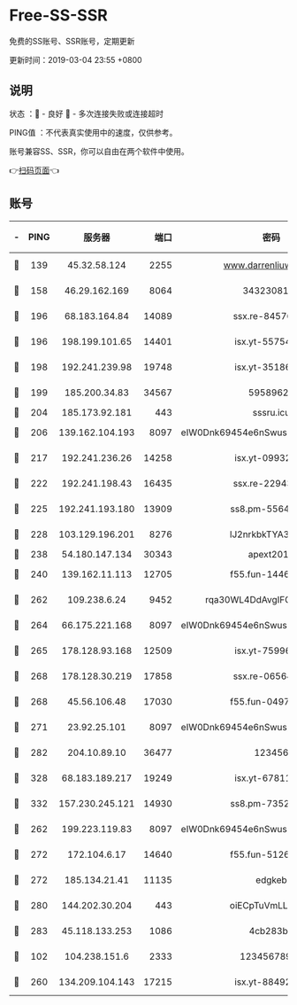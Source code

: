 # Free-SS-SSR

免费的SS账号、SSR账号，定期更新

更新时间：2019-03-04 23:55 +0800

## 说明

状态     ：🙂 - 良好 🙁 - 多次连接失败或连接超时

PING值   ：不代表真实使用中的速度，仅供参考。

账号兼容SS、SSR，你可以自由在两个软件中使用。

👉[扫码页面](https://liesauer.github.io/free-ss-ssr.github.io/)👈

## 账号

|-|PING|服务器|端口|密码|加密方式|区域|
|:----:|:----:|:-----:|-----:|:----:|:----:|:----:|
|🙂|139|45.32.58.124|2255|www.darrenliuwei.com|aes-256-cfb|JP|
|🙂|158|46.29.162.169|8064|3432308177|aes-256-cfb|RU|
|🙂|196|68.183.164.84|14089|ssx.re-84576345|aes-256-cfb|US|
|🙂|196|198.199.101.65|14401|isx.yt-55754807|aes-256-cfb|US|
|🙂|198|192.241.239.98|19748|isx.yt-35186982|aes-256-cfb|US|
|🙂|199|185.200.34.83|34567|59589627|aes-256-cfb|US|
|🙂|204|185.173.92.181|443|sssru.icu|rc4-md5|RU|
|🙂|206|139.162.104.193|8097|eIW0Dnk69454e6nSwuspv9DmS201tQ0D|aes-256-cfb|JP|
|🙂|217|192.241.236.26|14258|isx.yt-09932989|aes-256-cfb|US|
|🙂|222|192.241.198.43|16435|ssx.re-22943266|aes-256-cfb|US|
|🙂|225|192.241.193.180|13909|ss8.pm-55642212|aes-256-cfb|US|
|🙂|228|103.129.196.201|8276|lJ2nrkbkTYA30wv0|aes-256-cfb|US|
|🙂|238|54.180.147.134|30343|apext2019|chacha20|KR|
|🙂|240|139.162.11.113|12705|f55.fun-14460072|aes-256-cfb|SG|
|🙂|262|109.238.6.24|9452|rqa30WL4DdAvgIFG6Fs3znzTa|aes-256-cfb|FR|
|🙂|264|66.175.221.168|8097|eIW0Dnk69454e6nSwuspv9DmS201tQ0D|aes-256-cfb|US|
|🙂|265|178.128.93.168|12509|isx.yt-75996010|aes-256-cfb|SG|
|🙂|268|178.128.30.219|17858|ssx.re-06564019|aes-256-cfb|SG|
|🙂|268|45.56.106.48|17030|f55.fun-04977203|aes-256-cfb|US|
|🙂|271|23.92.25.101|8097|eIW0Dnk69454e6nSwuspv9DmS201tQ0D|aes-256-cfb|US|
|🙂|282|204.10.89.10|36477|123456|aes-256-cfb|US|
|🙂|328|68.183.189.217|19249|isx.yt-67811831|aes-256-cfb|SG|
|🙂|332|157.230.245.121|14930|ss8.pm-73529175|aes-256-cfb|SG|
|🙂|262|199.223.119.83|8097|eIW0Dnk69454e6nSwuspv9DmS201tQ0D|aes-256-cfb|US|
|🙂|272|172.104.6.17|14640|f55.fun-51267758|aes-256-cfb|US|
|🙂|272|185.134.21.41|11135|edgkeb|aes-256-cfb|GB|
|🙂|280|144.202.30.204|443|oiECpTuVmLLxk4Ts|aes-256-cfb|US|
|🙂|283|45.118.133.253|1086|4cb283b8|aes-256-cfb|SG|
|🙁|102|104.238.151.6|2333|12345678900|aes-256-cfb|JP|
|🙁|260|134.209.104.143|17215|isx.yt-88492022|aes-256-cfb|SG|
